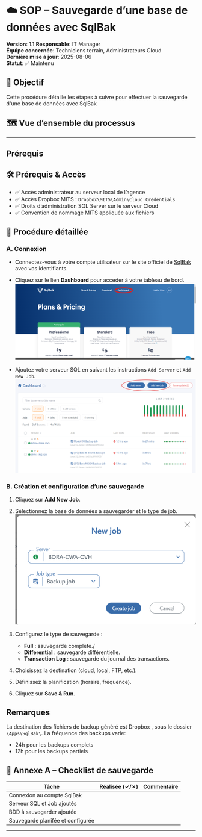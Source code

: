 # ☁️ SOP – Sauvegarde d’une base de données avec SqlBak

**Version**: 1.1
**Responsable**: IT Manager  
**Équipe concernée**: Techniciens terrain, Administrateurs Cloud  
**Dernière mise à jour**: 2025-08-06  
**Statut**: ✅ Maintenu

## 🎯 Objectif

Cette procédure détaille les étapes à suivre pour effectuer la sauvegarde d'une base de données avec SqlBak

## 🗺️ Vue d’ensemble du processus

---

## Prérequis

## 🛠️ Prérequis & Accès

- ✅ Accès administrateur au serveur local de l’agence
- ✅ Accès Dropbox MITS : `Dropbox\MITS\Admin\Cloud Credentials`
- ✅ Droits d’administration SQL Server sur le serveur Cloud
- ✅ Convention de nommage MITS appliquée aux fichiers

## 🧩 Procédure détaillée

### A. Connexion

- Connectez-vous à votre compte utilisateur sur le site officiel de [SqlBak](https://sqlbak.com/) avec vos identifiants.
- Cliquez sur le lien **Dashboard** pour acceder à votre tableau de bord.
  ![📸Capture - lien dashboard](../Images/sqlback/sql_back1.png)

- Ajoutez votre serveur SQL en suivant les instructions `Add Server` et `Add New Job`.
    ![📸Capture - lien Add server](../Images/sqlback/sql_back2.png)

### B. Création et configuration d’une sauvegarde

1. Cliquez sur **Add New Job**.
2. Sélectionnez la base de données à sauvegarder et le type de job.
   ![📸Capture - lien BD et Job](../Images/sqlback/sql_back3.png)

3. Configurez le type de sauvegarde :
   - **Full** : sauvegarde complète./
   - **Differential** : sauvegarde différentielle.
   - **Transaction Log** : sauvegarde du journal des transactions.
4. Choisissez la destination (cloud, local, FTP, etc.).
5. Définissez la planification (horaire, fréquence).
6. Cliquez sur **Save & Run**.

## Remarques

La destination des fichiers de backup généré est Dropbox , sous le dossier `\Apps\SqlBak\`.
La fréquence des backups varie:
- 24h pour les backups complets
- 12h pour les backups partiels


## 📎 Annexe A – Checklist de sauvegarde

| Tâche | Réalisée (✓/✗) | Commentaire |
|-------|-----------------|-------------|
| Connexion au compte SqlBak  |             |             |
| Serveur SQL et Job ajoutés |             |             |
| BDD à sauvegarder ajoutée |             |             |
| Sauvegarde planifée et configurée |             |             |

---